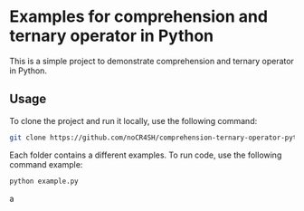 # Examples for comprehension and ternary operator in Python

This is a simple project to demonstrate comprehension and ternary operator in Python.

## Usage 

To clone the project and run it locally, use the following command:

```bash
git clone https://github.com/noCR4SH/comprehension-ternary-operator-python.git
```

Each folder contains a different examples. To run code, use the following command example:

```bash
python example.py
```
a